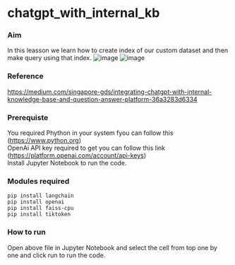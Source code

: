 # chatgpt_with_internal_kb

### Aim
In this leasson we learn how to create index of our custom dataset and then make query using that index.
![image](https://github.com/DeepakJaiz/chatgpt_with_internal_kb/assets/120568685/e5cdb7d9-9d13-480f-95a8-3ea97a9fad5c)
![image](https://github.com/DeepakJaiz/chatgpt_with_internal_kb/assets/120568685/99a8ef70-95af-4424-bf93-47e337a2a93a)


### Reference
https://medium.com/singapore-gds/integrating-chatgpt-with-internal-knowledge-base-and-question-answer-platform-36a3283d6334

### Prerequiste
You required Phython in your system fyou can follow this (https://www.python.org) <br/>
OpenAi API key required to get you can follow this link (https://platform.openai.com/account/api-keys)<br/>
Install Jupyter Notebook to run the code.

### Modules required
`pip install langchain`<br/>
`pip install openai`<br/>
`pip install faiss-cpu`<br/>
`pip install tiktoken`<br/>

### How to run
Open above file in Jupyter Notebook and select the cell from top one by one and click run to run the code.
